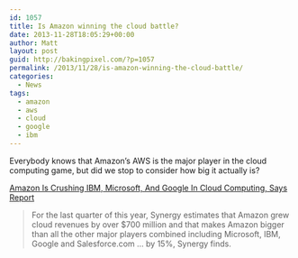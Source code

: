 ```yaml
---
id: 1057
title: Is Amazon winning the cloud battle?
date: 2013-11-28T18:05:29+00:00
author: Matt
layout: post
guid: http://bakingpixel.com/?p=1057
permalink: /2013/11/28/is-amazon-winning-the-cloud-battle/
categories:
  - News
tags:
  - amazon
  - aws
  - cloud
  - google
  - ibm
---
```

Everybody knows that Amazon&#8217;s AWS is the major player in the cloud computing game, but did we stop to consider how big it actually is?

[Amazon Is Crushing IBM, Microsoft, And Google In Cloud Computing, Says Report](http://www.businessinsider.com/amazon-cloud-beats-ibm-microsoft-google-2013-11)

> For the last quarter of this year, Synergy estimates that Amazon grew cloud revenues by over $700 million and that makes Amazon bigger than all the other major players combined including Microsoft, IBM, Google and Salesforce.com &#8230; by 15%, Synergy finds.